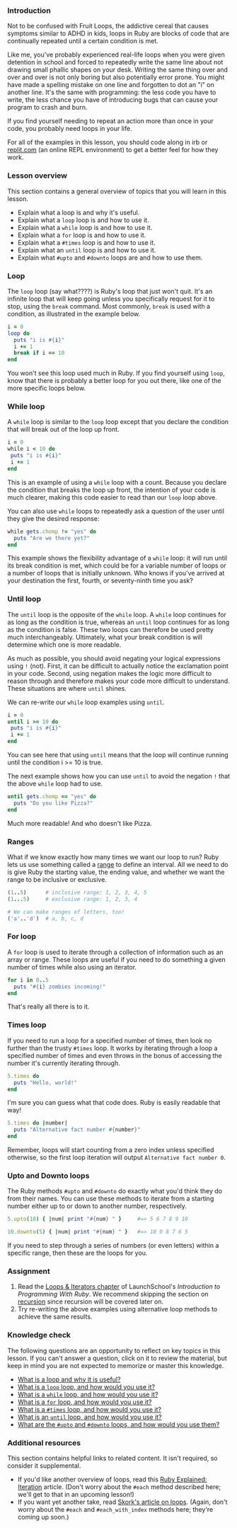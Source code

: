 ### Introduction

Not to be confused with Fruit Loops, the addictive cereal that causes symptoms similar to ADHD in kids, loops in Ruby are blocks of code that are continually repeated until a certain condition is met.

Like me, you've probably experienced real-life loops when you were given detention in school and forced to repeatedly write the same line about not drawing small phallic shapes on your desk. Writing the same thing over and over and over is not only boring but also potentially error prone. You might have made a spelling mistake on one line and forgotten to dot an "i" on another line. It's the same with programming: the less code you have to write, the less chance you have of introducing bugs that can cause your program to crash and burn.

If you find yourself needing to repeat an action more than once in your code, you probably need loops in your life.

For all of the examples in this lesson, you should code along in irb or [replit.com](https://replit.com/languages/ruby) (an online REPL environment) to get a better feel for how they work.

### Lesson overview

This section contains a general overview of topics that you will learn in this lesson.

- Explain what a loop is and why it's useful.
- Explain what a `loop` loop is and how to use it.
- Explain what a `while` loop is and how to use it.
- Explain what a `for` loop is and how to use it.
- Explain what a `#times` loop is and how to use it.
- Explain what an `until` loop is and how to use it.
- Explain what `#upto` and `#downto` loops are and how to use them.

### Loop

The `loop` loop (say what????) is Ruby's loop that just won't quit. It's an infinite loop that will keep going unless you specifically request for it to stop, using the `break` command. Most commonly, `break` is used with a condition, as illustrated in the example below.

```ruby
i = 0
loop do
  puts "i is #{i}"
  i += 1
  break if i == 10
end
```

You won't see this loop used much in Ruby. If you find yourself using `loop`, know that there is probably a better loop for you out there, like one of the more specific loops below.

### While loop

A `while` loop is similar to the `loop` loop except that you declare the condition that will break out of the loop up front.

```ruby
i = 0
while i < 10 do
 puts "i is #{i}"
 i += 1
end
```

This is an example of using a `while` loop with a count. Because you declare the condition that breaks the loop up front, the intention of your code is much clearer, making this code easier to read than our `loop` loop above.

You can also use `while` loops to repeatedly ask a question of the user until they give the desired response:

```ruby
while gets.chomp != "yes" do
  puts "Are we there yet?"
end
```

This example shows the flexibility advantage of a `while` loop: it will run until its break condition is met, which could be for a variable number of loops or a number of loops that is initially unknown. Who knows if you've arrived at your destination the first, fourth, or seventy-ninth time you ask?

### Until loop

The `until` loop is the opposite of the `while` loop. A `while` loop continues for as long as the condition is true, whereas an `until` loop continues for as long as the condition is false. These two loops can therefore be used pretty much interchangeably. Ultimately, what your break condition is will determine which one is more readable.

As much as possible, you should avoid negating your logical expressions using `!` (not). First, it can be difficult to actually notice the exclamation point in your code. Second, using negation makes the logic more difficult to reason through and therefore makes your code more difficult to understand. These situations are where `until` shines.

We can re-write our `while` loop examples using `until`.

```ruby
i = 0
until i >= 10 do
 puts "i is #{i}"
 i += 1
end
```

You can see here that using `until` means that the loop will continue running until the condition i >= 10 is true.

The next example shows how you can use `until` to avoid the negation `!` that the above `while` loop had to use.

```ruby
until gets.chomp == "yes" do
  puts "Do you like Pizza?"
end
```

Much more readable! And who doesn't like Pizza.

### Ranges

What if we know exactly how many times we want our loop to run? Ruby lets us use something called a [range](https://docs.ruby-lang.org/en/3.2/Range.html) to define an interval. All we need to do is give Ruby the starting value, the ending value, and whether we want the range to be inclusive or exclusive.

```ruby
(1..5)      # inclusive range: 1, 2, 3, 4, 5
(1...5)     # exclusive range: 1, 2, 3, 4

# We can make ranges of letters, too!
('a'..'d')  # a, b, c, d
```

### For loop

A `for` loop is used to iterate through a collection of information such as an array or range. These loops are useful if you need to do something a given number of times while also using an iterator.

```ruby
for i in 0..5
  puts "#{i} zombies incoming!"
end
```

That's really all there is to it.

### Times loop

If you need to run a loop for a specified number of times, then look no further than the trusty `#times` loop. It works by iterating through a loop a specified number of times and even throws in the bonus of accessing the number it's currently iterating through.

```ruby
5.times do
  puts "Hello, world!"
end
```

I'm sure you can guess what that code does. Ruby is easily readable that way!

```ruby
5.times do |number|
  puts "Alternative fact number #{number}"
end
```

Remember, loops will start counting from a zero index unless specified otherwise, so the first loop iteration will output `Alternative fact number 0`.

### Upto and Downto loops

The Ruby methods `#upto` and `#downto` do exactly what you'd think they do from their names. You can use these methods to iterate from a starting number either up to or down to another number, respectively.

```ruby
5.upto(10) { |num| print "#{num} " }     #=> 5 6 7 8 9 10

10.downto(5) { |num| print "#{num} " }   #=> 10 9 8 7 6 5
```

If you need to step through a series of numbers (or even letters) within a specific range, then these are the loops for you.

### Assignment

<div class="lesson-content__panel" markdown="1">

1. Read the [Loops & Iterators chapter](https://launchschool.com/books/ruby/read/loops_iterators) of LaunchSchool's *Introduction to Programming With Ruby*. We recommend skipping the section on [recursion](https://launchschool.com/books/ruby/read/loops_iterators#recursion) since recursion will be covered later on.
1. Try re-writing the above examples using alternative loop methods to achieve the same results.

</div>

### Knowledge check

The following questions are an opportunity to reflect on key topics in this lesson. If you can't answer a question, click on it to review the material, but keep in mind you are not expected to memorize or master this knowledge.

- <a class="knowledge-check-link" href="#introduction">What is a loop and why it is useful?</a>
- <a class="knowledge-check-link" href="#loop">What is a `loop` loop, and how would you use it?</a>
- <a class="knowledge-check-link" href="#while-loop">What is a `while` loop, and how would you use it?</a>
- <a class="knowledge-check-link" href="#for-loop">What is a `for` loop, and how would you use it?</a>
- <a class="knowledge-check-link" href="#times-loop">What is a `#times` loop, and how would you use it?</a>
- <a class="knowledge-check-link" href="#until-loop">What is an `until` loop, and how would you use it?</a>
- <a class="knowledge-check-link" href="#upto-and-downto-loops">What are the `#upto` and `#downto` loops, and how would you use them?</a>

### Additional resources

This section contains helpful links to related content. It isn't required, so consider it supplemental.

- If you'd like another overview of loops, read this [Ruby Explained: Iteration](https://www.eriktrautman.com/posts/ruby-explained-iteration) article. (Don't worry about the `#each` method described here; we'll get to that in an upcoming lesson!)
- If you want yet another take, read [Skork's article on loops](https://skorks.com/2009/09/a-wealth-of-ruby-loops-and-iterators/). (Again, don't worry about the `#each` and `#each_with_index` methods here; they're coming up soon.)
